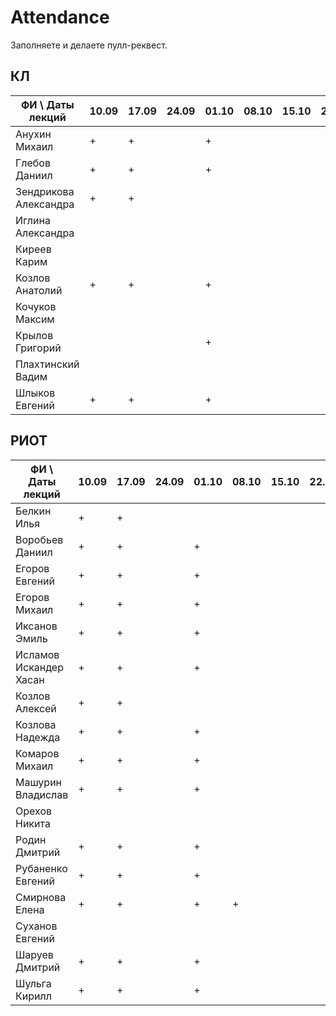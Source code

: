 # Attendance

Заполняете и делаете пулл-реквест.

## КЛ

| ФИ \ Даты лекций     |10.09|17.09|24.09|01.10|08.10|15.10|22.10|29.10|05.11|12.11|19.11|26.11|03.12|10.12| Сумма |
|----------------------|-----|-----|-----|-----|-----|-----|-----|-----|-----|-----|-----|-----|-----|-----|-------|
| Анухин Михаил        |  +  |  +  |     |  +  |     |     |     |     |     |     |     |     |     |     |       |
| Глебов Даниил        |  +  |  +  |     |  +  |     |     |     |     |     |     |     |     |     |     |       |
| Зендрикова Александра|  +  |  +  |     |     |     |     |     |     |     |     |     |     |     |     |       |
| Иглина Александра    |     |     |     |     |     |     |     |     |     |     |     |     |     |     |       |
| Киреев Карим         |     |     |     |     |     |     |     |     |     |     |     |     |     |     |       |
| Козлов Анатолий      |  +  |  +  |     |  +  |     |     |     |     |     |     |     |     |     |     |       |
| Кочуков Максим       |     |     |     |     |     |     |     |     |     |     |     |     |     |     |       |
| Крылов Григорий      |     |     |     |  +  |     |     |     |     |     |     |     |     |     |     |       |
| Плахтинский Вадим    |     |     |     |     |     |     |     |     |     |     |     |     |     |     |       |
| Шлыков Евгений       |  +  |  +  |     |  +  |     |     |     |     |     |     |     |     |     |     |       |

## РИОТ

| ФИ \ Даты лекций     |10.09|17.09|24.09|01.10|08.10|15.10|22.10|29.10|05.11|12.11|19.11|26.11|03.12|10.12| Сумма |
|----------------------|-----|-----|-----|-----|-----|-----|-----|-----|-----|-----|-----|-----|-----|-----|-------|
| Белкин Илья          |  +  |  +  |     |     |     |     |     |     |     |     |     |     |     |     |       |
| Воробьев Даниил      |  +  |  +  |     |  +  |     |     |     |     |     |     |     |     |     |     |       |
| Егоров Евгений       |  +  |  +  |     |  +  |     |     |     |     |     |     |     |     |     |     |       |
| Егоров Михаил        |  +  |  +  |     |  +  |     |     |     |     |     |     |     |     |     |     |       |
| Иксанов Эмиль        |  +  |  +  |     |  +  |     |     |     |     |     |     |     |     |     |     |       |
| Исламов Искандер Хасан| +  |  +  |     |  +  |     |     |     |     |     |     |     |     |     |     |       |
| Козлов Алексей       |  +  |  +  |     |     |     |     |     |     |     |     |     |     |     |     |       |
| Козлова Надежда      |  +  |  +  |     |  +  |     |     |     |     |     |     |     |     |     |     |       |
| Комаров Михаил       |  +  |  +  |     |  +  |     |     |     |     |     |     |     |     |     |     |       |
| Машурин Владислав    |  +  |  +  |     |  +  |     |     |     |     |     |     |     |     |     |     |       |
| Орехов Никита        |     |     |     |     |     |     |     |     |     |     |     |     |     |     |       |
| Родин Дмитрий        |  +  |  +  |     |  +  |     |     |     |     |     |     |     |     |     |     |       |
| Рубаненко Евгений    |  +  |  +  |     |  +  |     |     |     |     |     |     |     |     |     |     |       |
| Смирнова Елена       |  +  |  +  |     |  +  |  +  |     |     |     |     |     |     |     |     |     |       |
| Суханов Евгений      |     |     |     |     |     |     |     |     |     |     |     |     |     |     |       |
| Шаруев Дмитрий       |  +  |  +  |     |  +  |     |     |     |     |     |     |     |     |     |     |       |
| Шульга Кирилл        |  +  |  +  |     |  +  |     |     |     |     |     |     |     |     |     |     |       |
